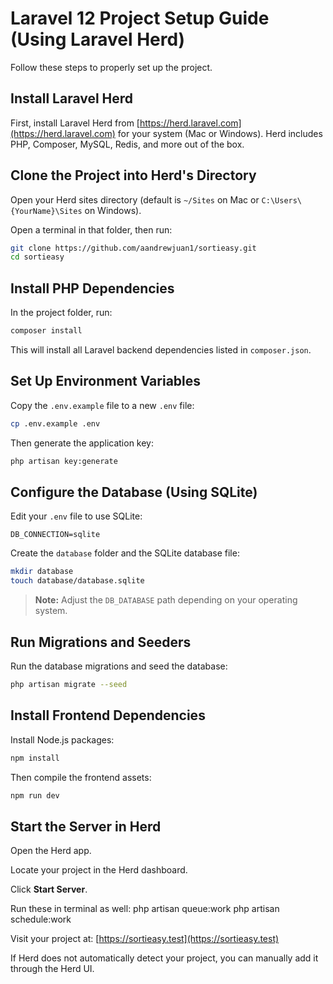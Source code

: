 ﻿# Laravel 12 Project Setup Guide (Using Laravel Herd)

Follow these steps to properly set up the project.

## Install Laravel Herd

First, install Laravel Herd from [https://herd.laravel.com](https://herd.laravel.com) for your system (Mac or Windows).
Herd includes PHP, Composer, MySQL, Redis, and more out of the box.

## Clone the Project into Herd's Directory

Open your Herd sites directory (default is `~/Sites` on Mac or `C:\Users\{YourName}\Sites` on Windows).

Open a terminal in that folder, then run:

```bash
git clone https://github.com/aandrewjuan1/sortieasy.git
cd sortieasy
```

## Install PHP Dependencies

In the project folder, run:

```bash
composer install
```

This will install all Laravel backend dependencies listed in `composer.json`.

## Set Up Environment Variables

Copy the `.env.example` file to a new `.env` file:

```bash
cp .env.example .env
```

Then generate the application key:

```bash
php artisan key:generate
```

## Configure the Database (Using SQLite)

Edit your `.env` file to use SQLite:

```dotenv
DB_CONNECTION=sqlite
```

Create the `database` folder and the SQLite database file:

```bash
mkdir database
touch database/database.sqlite
```

> **Note:** Adjust the `DB_DATABASE` path depending on your operating system.

## Run Migrations and Seeders

Run the database migrations and seed the database:

```bash
php artisan migrate --seed
```

## Install Frontend Dependencies

Install Node.js packages:

```bash
npm install
```

Then compile the frontend assets:

```bash
npm run dev
```

## Start the Server in Herd

Open the Herd app.

Locate your project in the Herd dashboard.

Click **Start Server**.

Run these in terminal as well:
php artisan queue:work
php artisan schedule:work

Visit your project at: [https://sortieasy.test](https://sortieasy.test)

If Herd does not automatically detect your project, you can manually add it through the Herd UI.
